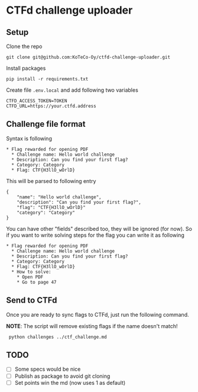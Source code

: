 # CTFd challenge uploader

## Setup

Clone the repo 

    git clone git@github.com:KoTeCo-Oy/ctfd-challenge-uploader.git

Install packages

    pip install -r requirements.txt

Create file `.env.local` and add following two variables

    CTFD_ACCESS_TOKEN=TOKEN
    CTFD_URL=https://your.ctfd.address


## Challenge file format

Syntax is following

```
* Flag rewarded for opening PDF
  * Challenge name: Hello world challenge
  * Description: Can you find your first flag?
  * Category: Category
  * Flag: CTF{H3llO_wOrlD}
```

This will be parsed to following entry

```
{
    "name": "Hello world challenge",
    "description": "Can you find your first flag?",
    "flag": "CTF{H3llO_wOrlD}"
    "category": "Category"
}
```

You can have other "fields" described too, they will be ignored (for now). So if you want to write solving steps for the flag you can write it as following 

```
* Flag rewarded for opening PDF
  * Challenge name: Hello world challenge
  * Description: Can you find your first flag?
  * Category: Category
  * Flag: CTF{H3llO_wOrlD}
  * How to solve:
    * Open PDF
    * Go to page 47
```

## Send to CTFd

Once you are ready to sync flags to CTFd, just run the following command.

**NOTE**: The script will remove existing flags if the name doesn't match!

     python challenges ../ctf_challenge.md

## TODO

- [ ] Some specs would be nice
- [ ] Publish as package to avoid git cloning
- [ ] Set points win the md (now uses 1 as default)